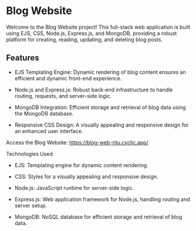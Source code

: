 # Blog Website
Welcome to the Blog Website project! This full-stack web application is built using EJS, CSS, Node.js, Express.js, and MongoDB, providing a robust platform for creating, reading, updating, and deleting blog posts.

## Features
- EJS Templating Engine: Dynamic rendering of blog content ensures an efficient and dynamic front-end experience.

- Node.js and Express.js: Robust back-end infrastructure to handle routing, requests, and server-side logic.

- MongoDB Integration: Efficient storage and retrieval of blog data using the MongoDB database.

- Responsive CSS Design: A visually appealing and responsive design for an enhanced user interface.

Access the Blog Website: https://blog-web-ritu.cyclic.app/

Technologies Used
- EJS: Templating engine for dynamic content rendering.

- CSS: Styles for a visually appealing and responsive design.

- Node.js: JavaScript runtime for server-side logic.

- Express.js: Web application framework for Node.js, handling routing and server setup.

- MongoDB: NoSQL database for efficient storage and retrieval of blog data.

